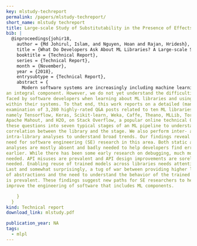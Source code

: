 ```yaml
---
key: mlstudy-techreport
permalink: /papers/mlstudy-techreport/
short_name: mlstudy techreport
title: Large-scale Study of Substitutability in the Presence of Effects
bib: |
  @inproceedings{johir18,
    author = {Md Johirul, Islam, and Nguyen, Hoan and Rajan, Hridesh},
    title = {What Do Developers Ask About ML Libraries? A Large-scale Study Using Stack Overflow},
    booktitle = {Technical Report},
    series = {Technical Report},
    month = {November},
    year = {2018},
    entrysubtype = {Technical Report},
    abstract = {
      Modern software systems are increasingly including machine learning (ML) as 
an integral component. However, we do not yet understand the difficulties 
faced by software developers when learning about ML libraries and using them 
within their systems. To that end, this work reports on a detailed (manual) 
examination of 3,280 highly-rated Q&A posts related to ten ML libraries, 
namely Tensorflow, Keras, Scikit-learn, Weka, Caffe, Theano, MLLib, Torch, 
Apache Mahout, and H2O, on Stack Overflow, a popular online technical Q&A forum. We classify 
these questions into seven typical stages of an ML pipeline to understand the 
correlation between the library and the stage. We also perform inter- and 
intra-library analyses to understand broad trends. Our findings reveal the urgent 
need for software engineering (SE) research in this area. Both static and dynamic 
analyses are mostly absent and badly needed to help developers find errors 
earlier. While there has been some early research on debugging, much more work is 
needed. API misuses are prevalent and API design improvements are sorely 
needed. Enabling reuse of trained models across libraries needs attention. 
Last and somewhat surprisingly, a tug of war between providing higher levels 
of abstractions and the need to understand the behavior of the trained model 
is prevalent. These findings suggest new paths for SE researchers to help 
improve the engineering of software that includes ML components.

    }
  }
kind: Technical report
download_link: mlstudy.pdf

publication_year: NA
tags:
  - mlpl
---
```

